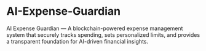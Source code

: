 # AI-Expense-Guardian
AI Expense Guardian — A blockchain-powered expense management system that securely tracks spending, sets personalized limits, and provides a transparent foundation for AI-driven financial insights.
